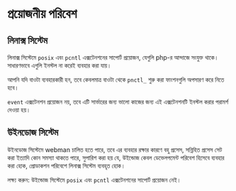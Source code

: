 # প্রয়োজনীয় পরিবেশ

## লিনাক্স সিস্টেম
লিনাক্স সিস্টেমে `posix` এবং `pcntl` এক্সটেনশনের সাপোর্ট প্রয়োজন, যেগুলি php-র আন্দাজে সংযুক্ত থাকে। সাধারণভাবে এগুলি ইনস্টল না করেই ব্যবহার করা যায়।

আপনি যদি বাওটা ব্যবহারকারী হন, তবে কেবলমাত্র বাওটা থেকে `pnctl_` শুরু করা ফাংশনগুলি অপসারণ করে নিতে হবে।

`event` এক্সটেনশন প্রয়োজন নয়, তবে এটি সার্ভারের জন্য ভালো কাজের জন্য এই এক্সটেনশনটি ইনস্টল করার পরামর্শ দেওয়া হয়।

## উইনডোজ সিস্টেম
উইনডোজ সিস্টেমে webman চালিত হতে পারে, তবে এর ব্যবহার রক্ষার কারণে বহু প্রসেস, সন্নিহিত প্রসেস সেট করা ইত্যাদি কোন সমস্যা থাকতে পারে, সুপারিশ করা হয় যে, উইন্ডোজ কেবল ডেভেলপমেন্ট পরিবেশ হিসেবে ব্যবহার করা হোক, প্রোডাকশন পরিবেশে লিনাক্স সিস্টেম ব্যবহৃত হোক।

লক্ষ্য করুন: উইন্ডোজ সিস্টেমে `posix` এবং `pcntl` এক্সটেনশনের সাপোর্ট প্রয়োজন নেই।
